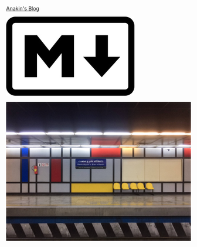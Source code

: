 [Anakin's Blog](http://anakinyang.github.io)

![](./_image/2021-03-29/2021-03-31-14-09-59.jpg)

![](./_image/2021-03-29/5XK1DVHzRmE.jpg)

